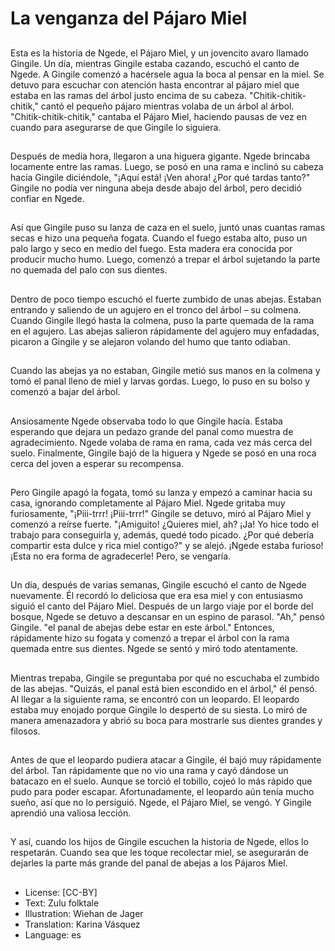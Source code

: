# La venganza del Pájaro Miel

##
Esta es la historia de Ngede, el Pájaro Miel, y un jovencito avaro llamado Gingile. Un día, mientras Gingile estaba cazando, escuchó el canto de Ngede. A Gingile comenzó a hacérsele agua la boca al pensar en la miel. Se detuvo para escuchar con atención hasta encontrar al pájaro miel que estaba en las ramas del árbol justo encima de su cabeza. "Chitik-chitik-chitik," cantó el pequeño pájaro mientras volaba de un árbol al árbol. "Chitik-chitik-chitik," cantaba el Pájaro Miel, haciendo pausas de vez en cuando para asegurarse de que Gingile lo siguiera.

##
Después de media hora, llegaron a una higuera gigante. Ngede brincaba locamente entre las ramas. Luego, se posó en una rama e inclinó su cabeza hacia Gingile diciéndole, "¡Aquí está! ¡Ven ahora! ¿Por qué tardas tanto?" Gingile no podía ver ninguna abeja desde abajo del árbol, pero decidió confiar en Ngede.

##
Así que Gingile puso su lanza de caza en el suelo, juntó unas cuantas ramas secas e hizo una pequeña fogata. Cuando el fuego estaba alto, puso un palo largo y seco en medio del fuego. Esta madera era conocida por producir mucho humo. Luego, comenzó a trepar el árbol sujetando la parte no quemada del palo con sus dientes.

##
Dentro de poco tiempo escuchó el fuerte zumbido de unas abejas. Estaban entrando y saliendo de un agujero en el tronco del árbol – su colmena. Cuando Gingile llegó hasta la colmena, puso la parte quemada de la rama en el agujero. Las abejas salieron rápidamente del agujero muy enfadadas, picaron a Gingile y se alejaron volando del humo que tanto odiaban.

##
Cuando las abejas ya no estaban, Gingile metió sus manos en la colmena y tomó el panal lleno de miel y larvas gordas. Luego, lo puso en su bolso y comenzó a bajar del árbol.

##
Ansiosamente Ngede observaba todo lo que Gingile hacía. Estaba esperando que dejara un pedazo grande del panal como muestra de agradecimiento. Ngede volaba de rama en rama, cada vez más cerca del suelo. Finalmente, Gingile bajó de la higuera y Ngede se posó en una roca cerca del joven a esperar su recompensa.

##
Pero Gingile apagó la fogata, tomó su lanza y empezó a caminar hacia su casa, ignorando completamente al Pájaro Miel. Ngede gritaba muy furiosamente, "¡Piii-trrr! ¡Piii-trrr!" Gingile se detuvo, miró al Pájaro Miel y comenzó a reírse fuerte. "¡Amiguito! ¿Quieres miel, ah? ¡Ja! Yo hice todo el trabajo para conseguirla y, además, quedé todo picado. ¿Por qué debería compartir esta dulce y rica miel contigo?" y se alejó. ¡Ngede estaba furioso! ¡Esta no era forma de agradecerle! Pero, se vengaría.

##
Un día, después de varias semanas, Gingile escuchó el canto de Ngede nuevamente. Él recordó lo deliciosa que era esa miel y con entusiasmo siguió el canto del Pájaro Miel. Después de un largo viaje por el borde del bosque, Ngede se detuvo a descansar en un espino de parasol. "Ah," pensó Gingile. "el panal de abejas debe estar en este árbol." Entonces, rápidamente hizo su fogata y comenzó a trepar el árbol con la rama quemada entre sus dientes. Ngede se sentó y miró todo atentamente.

##
Mientras trepaba, Gingile se preguntaba por qué no escuchaba el zumbido de las abejas. "Quizás, el panal está bien escondido en el árbol," él pensó. Al llegar a la siguiente rama, se encontró con un leopardo. El leopardo estaba muy enojado porque Gingile lo despertó de su siesta. Lo miró de manera amenazadora y abrió su boca para mostrarle sus dientes grandes y filosos.

##
Antes de que el leopardo pudiera atacar a Gingile, él bajó muy rápidamente del árbol. Tan rápidamente que no vio una rama y cayó dándose un batacazo en el suelo. Aunque se torció el tobillo, cojeó lo más rápido que pudo para poder escapar. Afortunadamente, el leopardo aún tenía mucho sueño, así que no lo persiguió. Ngede, el Pájaro Miel, se vengó. Y Gingile aprendió una valiosa lección.

##
Y así, cuando los hijos de Gingile escuchen la historia de Ngede, ellos lo respetarán. Cuando sea que les toque recolectar miel, se asegurarán de dejarles la parte más grande del panal de abejas a los Pájaros Miel.

##
* License: [CC-BY]
* Text: Zulu folktale
* Illustration: Wiehan de Jager
* Translation: Karina Vásquez
* Language: es
